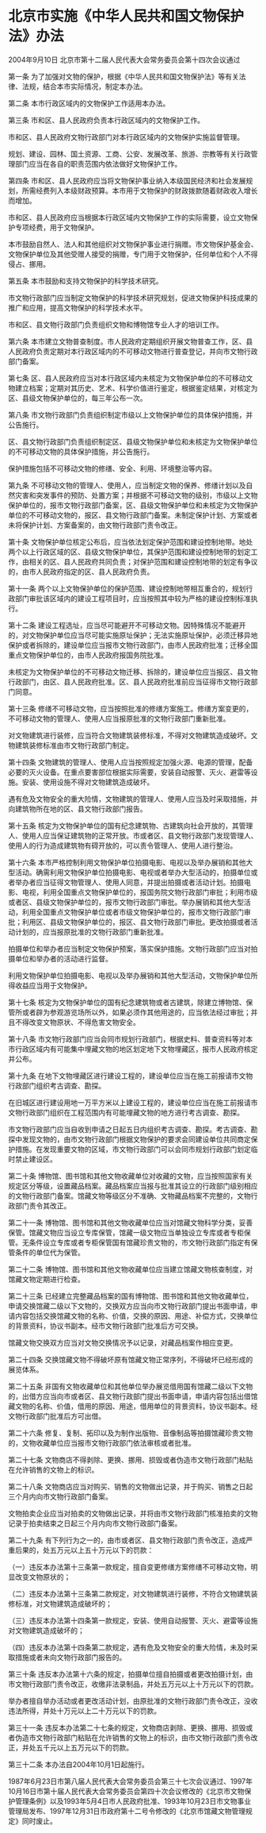 # 北京市实施《中华人民共和国文物保护法》办法

2004年9月10日 北京市第十二届人民代表大会常务委员会第十四次会议通过

<!-- INFO END -->

第一条 为了加强对文物的保护，根据《中华人民共和国文物保护法》等有关法律、法规，结合本市实际情况，制定本办法。

第二条 本市行政区域内的文物保护工作适用本办法。

第三条 市和区、县人民政府负责本行政区域内的文物保护工作。

市和区、县人民政府文物行政部门对本行政区域内的文物保护实施监督管理。

规划、建设、园林、国土资源、工商、公安、发展改革、旅游、宗教等有关行政管理部门应当在各自的职责范围内依法做好文物保护工作。

第四条 市和区、县人民政府应当将文物保护事业纳入本级国民经济和社会发展规划，所需经费列入本级财政预算。本市用于文物保护的财政拨款随着财政收入增长而增加。

市和区、县人民政府应当根据本行政区域内文物保护工作的实际需要，设立文物保护专项经费，用于文物保护。

本市鼓励自然人、法人和其他组织对文物保护事业进行捐赠。市文物保护基金会、文物保护单位及其他受赠人接受的捐赠，专门用于文物保护，任何单位和个人不得侵占、挪用。

第五条 本市鼓励和支持文物保护的科学技术研究。

市文物行政部门应当制定文物保护的科学技术研究规划，促进文物保护科技成果的推广和应用，提高文物保护的科学技术水平。

市和区、县文物行政部门负责组织文物和博物馆专业人才的培训工作。

第六条 本市建立文物普查制度。市人民政府定期组织开展文物普查工作，区、县人民政府负责定期对本行政区域内的不可移动文物进行普查登记，并向市文物行政部门备案。

第七条 区、县人民政府应当对本行政区域内未核定为文物保护单位的不可移动文物建立档案；定期对其历史、艺术、科学价值进行鉴定，根据鉴定结果，对核定为区、县级文物保护单位的，每三年公布一次。

第八条 市文物行政部门负责组织制定市级以上文物保护单位的具体保护措施，并公告施行。

区、县文物行政部门负责组织制定区、县级文物保护单位和未核定为文物保护单位的不可移动文物的具体保护措施，并公告施行。

保护措施包括不可移动文物的修缮、安全、利用、环境整治等内容。

第九条 不可移动文物的管理人、使用人，应当制定文物的保养、修缮计划以及自然灾害和突发事件的预防、处置方案；并根据不可移动文物的级别，市级以上文物保护单位的，报市文物行政部门备案，区、县级文物保护单位和未核定为文物保护单位的不可移动文物的，报区、县文物行政部门备案。未制定保护计划、方案或者未将保护计划、方案备案的，由文物行政部门责令改正。

第十条 文物保护单位核定公布后，应当依法划定保护范围和建设控制地带。地处两个以上行政区域的区、县级文物保护单位，其保护范围和建设控制地带的划定工作，由相关的区、县人民政府共同负责；对保护范围和建设控制地带的划定有争议的，由市人民政府指定的区、县人民政府负责。

第十一条 两个以上文物保护单位的保护范围、建设控制地带相互重合的，规划行政部门审批该区域内的建设工程项目时，应当按照其中较为严格的建设控制标准执行。

第十二条 建设工程选址，应当尽可能避开不可移动文物。因特殊情况不能避开的，对文物保护单位应当尽可能实施原址保护；无法实施原址保护，必须迁移异地保护或者拆除的，建设单位应当报市文物行政部门，由市人民政府批准；迁移全国重点文物保护单位的，由市人民政府报国务院批准。

未核定为文物保护单位的不可移动文物迁移、拆除的，建设单位应当报区、县文物行政部门，由区、县人民政府批准。区、县人民政府批准前应当征得市文物行政部门同意。

第十三条 修缮不可移动文物，应当按照批准的修缮方案施工。修缮方案变更的，不可移动文物的管理人、使用人应当报原批准的文物行政部门重新批准。

对文物建筑进行装修，应当符合文物建筑装修标准，不得对文物建筑造成破坏。文物建筑装修标准由市文物行政部门制定。

第十四条 文物建筑的管理人、使用人应当按照规定加强火源、电源的管理，配备必要的灭火设备。在重点要害部位根据实际需要，安装自动报警、灭火、避雷等设施。安装、使用设施不得对文物建筑造成破坏。

遇有危及文物安全的重大险情，文物建筑的管理人、使用人应当及时采取措施，并向建筑物所在地的区、县文物行政部门报告。

第十五条 核定为文物保护单位的国有纪念建筑物、古建筑向社会开放的，其管理人、使用人应当保证建筑物的正常开放。市或者区、县文物行政部门发现管理人、使用人的行为造成建筑物有碍开放的，可以责令管理人、使用人进行整治。

第十六条 本市严格控制利用文物保护单位拍摄电影、电视以及举办展销和其他大型活动。确需利用文物保护单位拍摄电影、电视或者举办大型活动的，拍摄单位或者举办者应当征得文物管理人、使用人同意，并提出拍摄或者活动计划。拍摄电影、电视，利用全国重点文物保护单位的，报国务院文物行政部门审批；利用市级或者区、县级文物保护单位的，报市文物行政部门审批。举办展销和其他大型活动，利用全国重点文物保护单位或者市级文物保护单位的，报市文物行政部门审批；利用区、县级文物保护单位的，报区、县文物行政部门审批。更改拍摄或者活动计划的，应当报原批准的文物行政部门重新批准。

拍摄单位和举办者应当制定文物保护预案，落实保护措施。文物行政部门应当对拍摄单位和举办者的活动进行监督。

利用文物保护单位拍摄电影、电视以及举办展销和其他大型活动，文物保护单位所得收益应当用于文物保护。

第十七条 核定为文物保护单位的国有纪念建筑物或者古建筑，除建立博物馆、保管所或者辟为参观游览场所以外，如果必须作其他用途的，应当依法经过审批；并且不得改变文物原状、不得危害文物安全。

第十八条 市文物行政部门应当会同市规划行政部门，根据史料、普查资料等对本市行政区域内有可能集中埋藏文物的地区划定地下文物埋藏区，报市人民政府核定并公布。

第十九条 在地下文物埋藏区进行建设工程的，建设单位应当在施工前报请市文物行政部门组织考古调查、勘探。

在旧城区进行建设用地一万平方米以上建设工程的，建设单位应当在施工前报请市文物行政部门组织在工程范围内有可能埋藏文物的地方进行考古调查、勘探。

市文物行政部门应当自收到申请之日起五日内组织考古调查、勘探。考古调查、勘探中发现文物的，由市文物行政部门根据文物保护的要求会同建设单位共同商定保护措施。在发现重要文物的区域，市文物行政部门可以会同市规划行政部门划定临时禁止建设区。

第二十条 博物馆、图书馆和其他文物收藏单位对收藏的文物，应当按照国家有关规定区分等级，设置藏品档案。藏品档案应当报与批准其设立的行政部门级别相应的文物行政部门备案。馆藏文物等级区分不准确、文物藏品档案不完整的，文物行政部门责令其改正。

第二十一条 博物馆、图书馆和其他文物收藏单位应当对馆藏文物科学分类，妥善保管。馆藏文物应当设立专库保管，馆藏一级文物应当单独设立专库或者专柜保管。无条件设立专库或者专柜保管国有馆藏珍贵文物的，市文物行政部门指定有保管条件的单位代为保管。

第二十二条 博物馆、图书馆和其他文物收藏单位应当建立馆藏文物核查制度，对馆藏文物定期进行检查。

第二十三条 已经建立完整藏品档案的国有博物馆、图书馆和其他文物收藏单位，申请交换馆藏二级以下文物的，交换双方应当向市文物行政部门提出书面申请，申请内容包括交换馆藏文物的名称、价值，交换的原因、用途、补偿方式，交换单位的背景资料，协议书副本。经市文物行政部门批准后方可交换。

馆藏文物交换双方应当对文物交换情况予以记录，对藏品档案作相应变更。

第二十四条 交换馆藏文物不得破坏原有馆藏文物正常序列，不得破坏已经形成的展览体系。

第二十五条 非国有文物收藏单位和其他单位举办展览借用国有馆藏二级以下文物的，出借方应当向市或者区、县文物行政部门提出书面申请，申请内容包括出借馆藏文物的名称、价值，借用的原因、用途，借用单位的背景资料，协议书副本。经文物行政部门批准后方可出借。

第二十六条 修复、复制、拓印以及为制作出版物、音像制品等拍摄馆藏珍贵文物的，文物收藏单位应当报市文物行政部门依法审核或者批准。

第二十七条 文物商店不得剥除、更换、挪用、损毁或者伪造市文物行政部门粘贴在允许销售的文物上的标识。

第二十八条 文物商店应当对购买、销售的文物做出记录，并于购买、销售之日起三个月内向市文物行政部门备案。

文物拍卖企业应当对拍卖的文物做出记录，并将由市文物行政部门核准拍卖的文物记录于拍卖结束之日起三个月内向市文物行政部门备案。

第二十九条 有下列行为之一的，由市或者区、县文物行政部门责令改正，造成严重后果的，处五万元以上五十万元以下的罚款：

（一）违反本办法第十三条第一款规定，擅自变更修缮方案修缮不可移动文物，明显改变文物原状的；

（二）违反本办法第十三条第二款规定，对文物建筑进行装修，不符合文物建筑装修标准，对文物建筑造成破坏的；

（三）违反本办法第十四条第一款规定，安装、使用自动报警、灭火、避雷等设施对文物建筑造成破坏的；

（四）违反本办法第十四条第二款规定，遇有危及文物安全的重大险情，未及时采取措施或者未向文物行政部门报告的。

第三十条 违反本办法第十六条的规定，拍摄单位擅自拍摄或者更改拍摄计划，由市文物行政部门责令改正，收缴非法录制品，并处五万元以上十万元以下的罚款。

举办者擅自举办活动或者更改活动计划，由原批准的文物行政部门责令改正，没收违法所得，并处十万元以上二十万元以下的罚款。

第三十一条 违反本办法第二十七条的规定，文物商店剥除、更换、挪用、损毁或者伪造市文物行政部门粘贴在允许销售的文物上的标识，由市文物行政部门责令改正，并处五千元以上五万元以下的罚款。

第三十二条 本办法自2004年10月1日起施行。

1987年6月23日市第八届人民代表大会常务委员会第三十七次会议通过、1997年10月16日市第十届人民代表大会常务委员会第四十次会议修改的《北京市文物保护管理条例》以及1993年5月4日市人民政府批准、1993年10月23日市文物事业管理局发布、1997年12月31日市政府第十二号令修改的《北京市馆藏文物管理规定》同时废止。